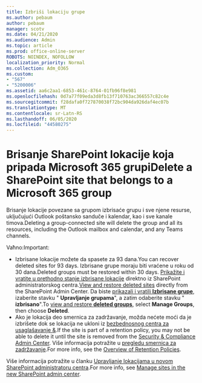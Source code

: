 ```yaml
---
title: Izbriši lokaciju grupe
ms.author: pebaum
author: pebaum
manager: scotv
ms.date: 04/21/2020
ms.audience: Admin
ms.topic: article
ms.prod: office-online-server
ROBOTS: NOINDEX, NOFOLLOW
localization_priority: Normal
ms.collection: Adm_O365
ms.custom:
- "567"
- "5200006"
ms.assetid: aa6c2aa1-6853-461c-8764-01fb96f8e981
ms.openlocfilehash: 0d7a77f09eda3d8fb13f710763ac366557c82c4e
ms.sourcegitcommit: f28dafa0f727870038f72bc904da926daf4ec07b
ms.translationtype: MT
ms.contentlocale: sr-Latn-RS
ms.lasthandoff: 06/05/2020
ms.locfileid: "44580275"
---
```

# <a name="delete-a-sharepoint-site-that-belongs-to-a-microsoft-365-group"></a><span data-ttu-id="f9128-102">Brisanje SharePoint lokacije koja pripada Microsoft 365 grupi</span><span class="sxs-lookup"><span data-stu-id="f9128-102">Delete a SharePoint site that belongs to a Microsoft 365 group</span></span>

<span data-ttu-id="f9128-103">Brisanje lokacije povezane sa grupom izbrisaće grupu i sve njene resurse, uključujući Outlook poštansko sanduče i kalendar, kao i sve kanale timova.</span><span class="sxs-lookup"><span data-stu-id="f9128-103">Deleting a group-connected site will delete the group and all its resources, including the Outlook mailbox and calendar, and any Teams channels.</span></span>
  
<span data-ttu-id="f9128-104">Vaћno:</span><span class="sxs-lookup"><span data-stu-id="f9128-104">Important:</span></span>

- <span data-ttu-id="f9128-105">Izbrisane lokacije možete da spasete za 93 dana.</span><span class="sxs-lookup"><span data-stu-id="f9128-105">You can recover deleted sites for 93 days.</span></span> <span data-ttu-id="f9128-106">Izbrisane grupe moraju biti vraćene u roku od 30 dana.</span><span class="sxs-lookup"><span data-stu-id="f9128-106">Deleted groups must be restored within 30 days.</span></span> <span data-ttu-id="f9128-107">[Prikažite i vratite u prethodno stanje izbrisane lokacije](https://admin.microsoft.com/sharepoint?page=recyclebin&modern=true) direktno iz SharePoint administratorskog centra.</span><span class="sxs-lookup"><span data-stu-id="f9128-107">[View and restore deleted sites](https://admin.microsoft.com/sharepoint?page=recyclebin&modern=true) directly from the SharePoint Admin Center.</span></span> <span data-ttu-id="f9128-108">Da biste [prikazali i vratili **Izbrisane grupe**](https://outlook.office.com/people/group/deleted), izaberite stavku " **Upravljanje grupama**", a zatim odaberite stavku " **izbrisano**".</span><span class="sxs-lookup"><span data-stu-id="f9128-108">To [view and restore **deleted groups**](https://outlook.office.com/people/group/deleted), select **Manage Groups**, then choose **Deleted**.</span></span>
- <span data-ttu-id="f9128-109">Ako je lokacija deo smernica za zadržavanje, možda nećete moći da je izbrišete dok se lokacija ne ukloni iz [bezbednosnog centra za usaglašavanje &](https://protection.office.com/?rfr=AdminCenter#/retention).</span><span class="sxs-lookup"><span data-stu-id="f9128-109">If the site is part of a retention policy, you may not be able to delete it until the site is removed from the [Security & Compliance Admin Center](https://protection.office.com/?rfr=AdminCenter#/retention).</span></span> <span data-ttu-id="f9128-110">Više informacija potražite u [pregledu smernica za zadržavanje](https://docs.microsoft.com/microsoft-365/compliance/retention-policies).</span><span class="sxs-lookup"><span data-stu-id="f9128-110">For more info, see the [Overview of Retention Policies](https://docs.microsoft.com/microsoft-365/compliance/retention-policies).</span></span>
  
<span data-ttu-id="f9128-111">Više informacija potražite u članku [Upravljanje lokacijama u novom SharePoint administratoru centra](https://docs.microsoft.com/sharepoint/manage-sites-in-new-admin-center).</span><span class="sxs-lookup"><span data-stu-id="f9128-111">For more info, see [Manage sites in the new SharePoint admin center](https://docs.microsoft.com/sharepoint/manage-sites-in-new-admin-center).</span></span>
